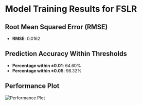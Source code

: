 # Model Training Results for FSLR

## Root Mean Squared Error (RMSE)
- **RMSE**: 0.0162

## Prediction Accuracy Within Thresholds
- **Percentage within ±0.01**: 64.60%
- **Percentage within ±0.05**: 98.32%

## Performance Plot
![Performance Plot](../imgs/FSLR.png)
